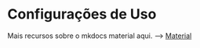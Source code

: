 # Configurações de Uso

Mais recursos sobre o mkdocs material aqui. --> [Material](https://squidfunk.github.io/mkdocs-material/reference/)